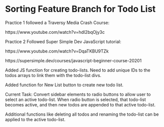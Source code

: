 <h1>Sorting Feature Branch for Todo List</h1>

Practice 1 followed a Traversy Media Crash Course:

<p>
https://www.youtube.com/watch?v=hdI2bqOjy3c
</p>
Practice 2 Followed Super Simple Dev JavaScript tutorial:
<p>
https://www.youtube.com/watch?v=DqaTKBU9TZk
</p>
<p>
https://supersimple.dev/courses/javascript-beginner-course-20201
</p>

Added JS function for creating todo-lists. Need to add unique IDs to the todos arrays to link them with the todo-list divs.

Added function for New List button to create new todo list.

Current Task: Convert sidebar elements to radio buttons to allow user to select an active todo-list.
When radio button is selected, that todo-list becomes active, and then new todos are appended to that active todo-list.

Additional functions like deleting all todos and renaming the todo-list can be applied to the active todo-list.
